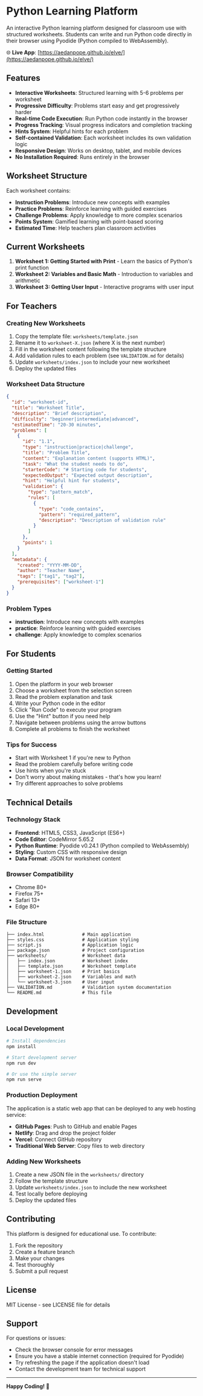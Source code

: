 # Python Learning Platform

An interactive Python learning platform designed for classroom use with structured worksheets. Students can write and run Python code directly in their browser using Pyodide (Python compiled to WebAssembly).

🌐 **Live App**: [https://aedanpope.github.io/elve/](https://aedanpope.github.io/elve/)

## Features

- **Interactive Worksheets**: Structured learning with 5-6 problems per worksheet
- **Progressive Difficulty**: Problems start easy and get progressively harder
- **Real-time Code Execution**: Run Python code instantly in the browser
- **Progress Tracking**: Visual progress indicators and completion tracking
- **Hints System**: Helpful hints for each problem
- **Self-contained Validation**: Each worksheet includes its own validation logic
- **Responsive Design**: Works on desktop, tablet, and mobile devices
- **No Installation Required**: Runs entirely in the browser

## Worksheet Structure

Each worksheet contains:
- **Instruction Problems**: Introduce new concepts with examples
- **Practice Problems**: Reinforce learning with guided exercises
- **Challenge Problems**: Apply knowledge to more complex scenarios
- **Points System**: Gamified learning with point-based scoring
- **Estimated Time**: Help teachers plan classroom activities

## Current Worksheets

1. **Worksheet 1: Getting Started with Print** - Learn the basics of Python's print function
2. **Worksheet 2: Variables and Basic Math** - Introduction to variables and arithmetic
3. **Worksheet 3: Getting User Input** - Interactive programs with user input

## For Teachers

### Creating New Worksheets

1. Copy the template file: `worksheets/template.json`
2. Rename it to `worksheet-X.json` (where X is the next number)
3. Fill in the worksheet content following the template structure
4. Add validation rules to each problem (see `VALIDATION.md` for details)
5. Update `worksheets/index.json` to include your new worksheet
6. Deploy the updated files

### Worksheet Data Structure

```json
{
  "id": "worksheet-id",
  "title": "Worksheet Title",
  "description": "Brief description",
  "difficulty": "beginner|intermediate|advanced",
  "estimatedTime": "20-30 minutes",
  "problems": [
    {
      "id": "1.1",
      "type": "instruction|practice|challenge",
      "title": "Problem Title",
      "content": "Explanation content (supports HTML)",
      "task": "What the student needs to do",
      "starterCode": "# Starting code for students",
      "expectedOutput": "Expected output description",
      "hint": "Helpful hint for students",
      "validation": {
        "type": "pattern_match",
        "rules": [
          {
            "type": "code_contains",
            "pattern": "required_pattern",
            "description": "Description of validation rule"
          }
        ]
      },
      "points": 1
    }
  ],
  "metadata": {
    "created": "YYYY-MM-DD",
    "author": "Teacher Name",
    "tags": ["tag1", "tag2"],
    "prerequisites": ["worksheet-1"]
  }
}
```

### Problem Types

- **instruction**: Introduce new concepts with examples
- **practice**: Reinforce learning with guided exercises  
- **challenge**: Apply knowledge to complex scenarios

## For Students

### Getting Started

1. Open the platform in your web browser
2. Choose a worksheet from the selection screen
3. Read the problem explanation and task
4. Write your Python code in the editor
5. Click "Run Code" to execute your program
6. Use the "Hint" button if you need help
7. Navigate between problems using the arrow buttons
8. Complete all problems to finish the worksheet

### Tips for Success

- Start with Worksheet 1 if you're new to Python
- Read the problem carefully before writing code
- Use hints when you're stuck
- Don't worry about making mistakes - that's how you learn!
- Try different approaches to solve problems

## Technical Details

### Technology Stack

- **Frontend**: HTML5, CSS3, JavaScript (ES6+)
- **Code Editor**: CodeMirror 5.65.2
- **Python Runtime**: Pyodide v0.24.1 (Python compiled to WebAssembly)
- **Styling**: Custom CSS with responsive design
- **Data Format**: JSON for worksheet content

### Browser Compatibility

- Chrome 80+
- Firefox 75+
- Safari 13+
- Edge 80+

### File Structure

```
├── index.html              # Main application
├── styles.css              # Application styling
├── script.js               # Application logic
├── package.json            # Project configuration
├── worksheets/             # Worksheet data
│   ├── index.json          # Worksheet index
│   ├── template.json       # Worksheet template
│   ├── worksheet-1.json    # Print basics
│   ├── worksheet-2.json    # Variables and math
│   └── worksheet-3.json    # User input
├── VALIDATION.md           # Validation system documentation
└── README.md               # This file
```

## Development

### Local Development

```bash
# Install dependencies
npm install

# Start development server
npm run dev

# Or use the simple server
npm run serve
```

### Production Deployment

The application is a static web app that can be deployed to any web hosting service:

- **GitHub Pages**: Push to GitHub and enable Pages
- **Netlify**: Drag and drop the project folder
- **Vercel**: Connect GitHub repository
- **Traditional Web Server**: Copy files to web directory

### Adding New Worksheets

1. Create a new JSON file in the `worksheets/` directory
2. Follow the template structure
3. Update `worksheets/index.json` to include the new worksheet
4. Test locally before deploying
5. Deploy the updated files

## Contributing

This platform is designed for educational use. To contribute:

1. Fork the repository
2. Create a feature branch
3. Make your changes
4. Test thoroughly
5. Submit a pull request

## License

MIT License - see LICENSE file for details

## Support

For questions or issues:
- Check the browser console for error messages
- Ensure you have a stable internet connection (required for Pyodide)
- Try refreshing the page if the application doesn't load
- Contact the development team for technical support

---

**Happy Coding! 🐍**

